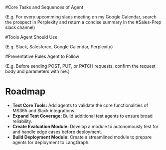 #Core Tasks and Sequences of Agent

(E.g. For every upcomming slaes meeting on my Google Calendar, search the prospect in Perplexity and return a concise summary in the #Sales-Prep slack channel)

#Tools Agent Should Use

(E.g. Slack, Salesforce, Google Calendar, Perplexity)

#Preventative Rules Agent to Follow

(E.g. Before sending POST, PUT, or PATCH requests, confirm the request body and parameters with me.)

# Roadmap

- **Test Core Tools:** Add agents to validate the core functionalities of MS365 and Slack integrations.
- **Expand Test Coverage:** Build additional test agents to ensure broad reliability.
- **Create Evaluation Module:** Develop a module to autonomously test for and handle edge cases before deployment.
- **Build Deployment Module:** Create a streamlined module to prepare agents for deployment to LangGraph.